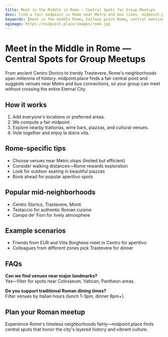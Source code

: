 ```yaml
---
title: Meet in the Middle in Rome — Central Spots for Group Meetups
desc: Find a fair midpoint in Rome near Metro and bus lines. midpoint.place suggests venues from Centro Storico to Trastevere, Testaccio to Villa Borghese.
keywords: [meet in the middle Rome, halfway point Rome, central meeting spot Rome, group meetup Rome]
ogimage: https://midpoint.place/images/rome.jpg
---
```


# Meet in the Middle in Rome — Central Spots for Group Meetups

From ancient Centro Storico to trendy Trastevere, Rome's neighborhoods span millennia of history. midpoint.place finds a fair central point and suggests venues near Metro and bus connections, so your group can meet without crossing the entire Eternal City.

## How it works

1. Add everyone's locations or preferred areas.
2. We compute a fair midpoint.
3. Explore nearby trattorias, wine bars, piazzas, and cultural venues.
4. Vote together and enjoy la dolce vita.

## Rome-specific tips

- Choose venues near Metro stops (limited but efficient)
- Consider walking distances—Rome rewards exploration
- Look for outdoor seating in beautiful piazzas
- Book ahead for popular aperitivo spots

## Popular mid-neighborhoods

- Centro Storico, Trastevere, Monti
- Testaccio for authentic Roman cuisine
- Campo de' Fiori for lively atmosphere

## Example scenarios

- Friends from EUR and Villa Borghese meet in Centro for aperitivo
- Colleagues from different zones pick Trastevere for dinner

## FAQs

**Can we find venues near major landmarks?**  
Yes—filter for spots near Colosseum, Vatican, Pantheon areas.

**Do you support traditional Roman dining times?**  
Filter venues by Italian hours (lunch 1-3pm, dinner 8pm+).

## Plan your Roman meetup

Experience Rome's timeless neighborhoods fairly—midpoint.place finds central spots that honor the city's layered history and vibrant culture.
